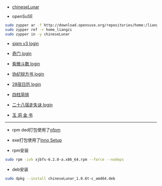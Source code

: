 
- [chineseLunar](https://github.com/Aquarian-Age/ccal/releases/tag/chineseLunar)

- openSuSE
```bash
sudo zypper ar -f http://download.opensuse.org/repositories/home:/liangzi/openSUSE_Tumbleweed/home:liangzi.repo
sudo zypper ref -r home_liangzi
sudo zypper in -y chineseLunar
```

- [sjqm v3 login](https://github.com/Aquarian-Age/ccal/releases/tag/v3.0.0)


- [奇门 login](https://github.com/Aquarian-Age/ccal/releases/tag/qm-govcl)


- [紫微斗数 login](https://github.com/Aquarian-Age/ccal/releases/tag/zwds-govcl)


- [协纪辩方书 login](https://github.com/Aquarian-Age/ccal/releases/tag/xjbfs-v6)


- [28宿日历 login](https://github.com/Aquarian-Age/ccal/releases/tag/28%E5%AE%BF%E6%97%A5%E5%8E%86)


- [四柱简排](https://github.com/Aquarian-Age/ccal/releases/tag/sizhu)


- [二十八宿走失诀 login](https://github.com/Aquarian-Age/ccal/releases/tag/zouShi)

- [玉  洞  金  书](https://github.com/Aquarian-Age/ccal/releases/tag/yuDongJinShu)

---

- rpm ded打包使用了[nfpm](https://github.com/goreleaser/nfpm)

- exe打包使用了[Inno Setup](https://jrsoftware.org/isinfo.php)

- rpm安装

```bash
sudo rpm -ivh xjbfs-6.2.0-a.x86_64.rpm --force --nodeps
```

- deb安装
```bash
sudo dpkg --install chineseLunar_1.0.6t-c_amd64.deb
```
